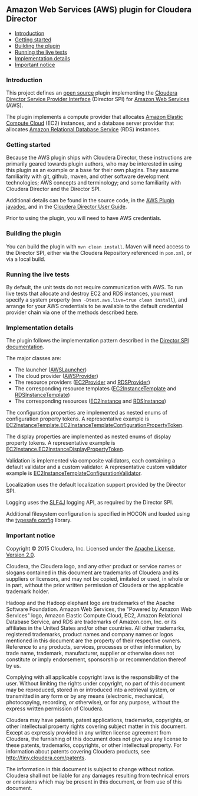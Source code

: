 ## Amazon Web Services (AWS) plugin for Cloudera Director

* [Introduction](#introduction)
* [Getting started](#getting-started)
* [Building the plugin](#building-the-plugin)
* [Running the live tests](#running-the-live-tests)
* [Implementation details](#implementation-details)
* [Important notice](#important-notice)

### Introduction

This project defines an [open source](http://www.apache.org/licenses/LICENSE-2.0) plugin implementing the [Cloudera Director Service Provider Interface](https://github.com/cloudera/director-spi) (Director SPI) for [Amazon Web Services](http://aws.amazon.com) (AWS).

The plugin implements a compute provider that allocates [Amazon Elastic Compute Cloud](http://aws.amazon.com/ec2/) (EC2) instances, and a database server provider that allocates [Amazon Relational Database Service](http://aws.amazon.com/rds/) (RDS) instances.

### Getting started

Because the AWS plugin ships with Cloudera Director, these instructions are primarily geared towards plugin authors, who may be interested in using this plugin as an example or a base for their own plugins. They assume familiarity with git, github, maven, and other software development technologies; AWS concepts and terminology; and some familiarity with Cloudera Director and the Director SPI.

Additional details can be found in the source code, in the [AWS Plugin javadoc](http://cloudera.github.io/director-aws-plugin/apidocs/), and in the [Cloudera Director User Guide](http://www.cloudera.com/content/cloudera/en/documentation/cloudera-director/latest/PDF/cloudera-director.pdf).

Prior to using the plugin, you will need to have AWS credentials.

### Building the plugin

You can build the plugin with `mvn clean install`. Maven will need access to the Director SPI, either via the Cloudera Repository referenced in `pom.xml`, or via a local build.

### Running the live tests

By default, the unit tests do not require communication with AWS. To run live tests that allocate and destroy EC2 and RDS instances, you must specify a system property (`mvn -Dtest.aws.live=true clean install`), and arrange for your AWS credentials to be available to the default credential provider chain via one of the methods described [here](http://docs.aws.amazon.com/AWSSdkDocsJava/latest/DeveloperGuide/credentials.html).

### Implementation details

The plugin follows the implementation pattern described in the [Director SPI documentation](https://github.com/cloudera/director-spi).

The major classes are:

* The launcher ([AWSLauncher](http://cloudera.github.io/director-aws-plugin/apidocs/index.html?com/cloudera/director/aws/AWSLauncher.html))
* The cloud provider ([AWSProvider](http://cloudera.github.io/director-aws-plugin/apidocs/index.html?com/cloudera/director/aws/AWSProvider.html))
* The resource providers ([EC2Provider](http://cloudera.github.io/director-aws-plugin/apidocs/index.html?com/cloudera/director/aws/ec2/EC2Provider.html) and [RDSProvider](http://cloudera.github.io/director-aws-plugin/apidocs/index.html?com/cloudera/director/aws/rds/RDSProvider.html))
* The corresponding resource templates ([EC2InstanceTemplate](http://cloudera.github.io/director-aws-plugin/apidocs/index.html?com/cloudera/director/aws/ec2/EC2InstanceTemplate.html) and [RDSInstanceTemplate](http://cloudera.github.io/director-aws-plugin/apidocs/index.html?com/cloudera/director/aws/rds/RDSInstanceTemplate.html))
* The corresponding resources ([EC2Instance](http://cloudera.github.io/director-aws-plugin/apidocs/index.html?com/cloudera/director/aws/ec2/EC2Instance.html) and [RDSInstance](http://cloudera.github.io/director-aws-plugin/apidocs/index.html?com/cloudera/director/aws/rds/RDSInstance.html))

The configuration properties are implemented as nested enums of configuration property tokens. A representative example is [EC2InstanceTemplate.EC2InstanceTemplateConfigurationPropertyToken](http://cloudera.github.io/director-aws-plugin/apidocs/index.html?com/cloudera/director/aws/ec2/EC2InstanceTemplate.EC2InstanceTemplateConfigurationPropertyToken.html).

The display properties are implemented as nested enums of display property tokens. A representative example is [EC2Instance.EC2InstanceDisplayPropertyToken](http://cloudera.github.io/director-aws-plugin/apidocs/index.html?com/cloudera/director/aws/ec2/EC2Instance.EC2InstanceDisplayPropertyToken.html).

Validation is implemented via composite validators, each containing a default validator and a custom validator. A representative custom validator example is [EC2InstanceTemplateConfigurationValidator](http://cloudera.github.io/director-aws-plugin/apidocs/index.html?com/cloudera/director/aws/ec2/EC2InstanceTemplateConfigurationValidator.html).

Localization uses the default localization support provided by the Director SPI.

Logging uses the [SLF4J](http://www.slf4j.org) logging API, as required by the Director SPI.

Additional filesystem configuration is specified in HOCON and loaded using the [typesafe config](https://github.com/typesafehub/config/) library.

### Important notice

Copyright &copy; 2015 Cloudera, Inc. Licensed under the [Apache License, Version 2.0](http://www.apache.org/licenses/LICENSE-2.0).

Cloudera, the Cloudera logo, and any other product or service names or slogans contained in this document are trademarks of Cloudera and its suppliers or licensors, and may not be copied, imitated or used, in whole or in part, without the prior written permission of Cloudera or the applicable trademark holder.

Hadoop and the Hadoop elephant logo are trademarks of the Apache Software Foundation. Amazon Web Services, the "Powered by Amazon Web Services" logo, Amazon Elastic Compute Cloud, EC2, Amazon Relational Database Service, and RDS are trademarks of Amazon.com, Inc. or its affiliates in the United States and/or other countries. All other trademarks, registered trademarks, product names and company names or logos mentioned in this document are the property of their respective owners. Reference to any products, services, processes or other information, by trade name, trademark, manufacturer, supplier or otherwise does not constitute or imply endorsement, sponsorship or recommendation thereof by us.

Complying with all applicable copyright laws is the responsibility of the user. Without limiting the rights under copyright, no part of this document may be reproduced, stored in or introduced into a retrieval system, or transmitted in any form or by any means (electronic, mechanical, photocopying, recording, or otherwise), or for any purpose, without the express written permission of Cloudera.

Cloudera may have patents, patent applications, trademarks, copyrights, or other intellectual property rights covering subject matter in this document. Except as expressly provided in any written license agreement from Cloudera, the furnishing of this document does not give you any license to these patents, trademarks, copyrights, or other intellectual property. For information about patents covering Cloudera products, see http://tiny.cloudera.com/patents.

The information in this document is subject to change without notice. Cloudera shall not be liable for any damages resulting from technical errors or omissions which may be present in this document, or from use of this document.
